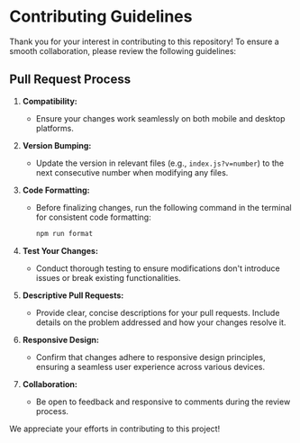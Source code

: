 # Contributing Guidelines

Thank you for your interest in contributing to this repository! To ensure a smooth collaboration, please review the following guidelines:

## Pull Request Process

1. **Compatibility:**

   - Ensure your changes work seamlessly on both mobile and desktop platforms.

2. **Version Bumping:**

   - Update the version in relevant files (e.g., `index.js?v=number`) to the next consecutive number when modifying any files.

3. **Code Formatting:**

   - Before finalizing changes, run the following command in the terminal for consistent code formatting:
     ```bash
     npm run format
     ```

4. **Test Your Changes:**

   - Conduct thorough testing to ensure modifications don't introduce issues or break existing functionalities.

5. **Descriptive Pull Requests:**

   - Provide clear, concise descriptions for your pull requests. Include details on the problem addressed and how your changes resolve it.

6. **Responsive Design:**

   - Confirm that changes adhere to responsive design principles, ensuring a seamless user experience across various devices.

7. **Collaboration:**
   - Be open to feedback and responsive to comments during the review process.

We appreciate your efforts in contributing to this project!
